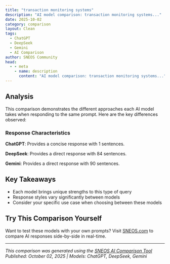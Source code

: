 ```yaml
---
title: "transaction monitoring systems"
description: "AI model comparison: transaction monitoring systems..."
date: 2025-10-02
category: comparison
layout: Clean
tags:
  - ChatGPT
  - DeepSeek
  - Gemini
  - AI Comparison
author: SNEOS Community
head:
  - - meta
    - name: description
      content: "AI model comparison: transaction monitoring systems..."
---
```


<ChatComparison
  title="transaction monitoring systems"
  prompt="transaction monitoring systems"
  :responses='{"ChatGPT": "Transaction monitoring systems (TMS) are critical components used by financial institutions and other organizations to detect, assess, and manage risks associated with financial transactions. These systems are particularly important for compliance with regulations that aim to prevent money laundering, fraud, and other financial crimes.\n\n### Key Features of Transaction Monitoring Systems:\n\n1. **Real-Time Monitoring**: TMS can analyze transactions as they occur, providing immediate alerts for suspicious activity.\n\n2. **Alert Generation**: When transactions meet certain risk criteria or anomalies are detected, the system generates alerts for further investigation by compliance teams.\n\n3. **Rule-Based and Machine Learning Approaches**:\n - **Rule-Based**: Organizations can set specific rules (e.g., transaction limits, unusual transaction patterns) that trigger alerts.\n - **Machine Learning**: Advanced systems use machine learning algorithms to identify patterns and anomalies that might indicate fraudulent activity, adapting over time to new threats.\n\n4. **Integration with Other Systems**: TMS often integrate with customer relationship management (CRM) systems and core banking systems to get a holistic view of customer behavior and transaction history.\n\n5. **Data Analysis**: The system analyzes historical transaction data to identify trends and potential risks, providing insights about typical customer behavior.\n\n6. **User Interface**: A dashboard or user interface that allows compliance officers to view alerts, investigate transactions, and manage cases efficiently.\n\n7. **Reporting and Documentation**: Comprehensive reporting features help in maintaining records for regulatory compliance, audit trails, and internal investigations.\n\n8. **Regulatory Compliance**: TMS assist organizations in adhering to various regulations, including the Bank Secrecy Act (BSA), Anti-Money Laundering (AML) laws, and know-your-customer (KYC) requirements.\n\n### Types of Transactions Monitored:\n\n- Financial transactions (e.g., deposits, withdrawals, transfers)\n- Securities transactions\n- Credit card transactions\n- Foreign exchange transactions\n- Any other movements involving cash or assets\n\n### Benefits of Transaction Monitoring Systems:\n\n1. **Fraud Detection**: Helps identify potentially fraudulent activities before they result in significant losses.\n2. **Compliance**: Ensures adherence to regulatory requirements, reducing legal risks and penalties.\n3. **Risk Management**: Offers insight into the risk profiles of customers and transactions, enabling better risk mitigation strategies.\n4. **Operational Efficiency**: Automates the monitoring process, allowing compliance teams to focus on higher-risk cases rather than sifting through vast amounts of data.\n\n### Challenges in Transaction Monitoring:\n\n- **False Positives**: Many alerts generated can be false positives, leading to unnecessary investigations and wasted resources.\n- **Data Quality**: Poor quality or inconsistent data can affect the accuracy of monitoring and reporting.\n- **Evolving Threats**: Criminal activities evolve quickly; TMS must adapt and improve continually to effectively combat new methods of fraud and money laundering.\n- **Integration Issues**: Incorporating TMS with existing legacy systems can be challenging and costly.\n\n### Conclusion\n\nTransaction monitoring systems play a significant role in safeguarding financial institutions and fostering trust in financial systems. By leveraging advanced technology and comprehensive data analysis, these systems enhance the ability to detect threats and ensure compliance with regulations, all while streamlining operations and reducing the risk of financial crimes.", "DeepSeek": "Of course. Here is a comprehensive overview of **Transaction Monitoring Systems (TMS)**, covering what they are, why they\u0027re critical, how they work, their challenges, and future trends.\n\n---\n\n### What is a Transaction Monitoring System (TMS)?\n\nA **Transaction Monitoring System (TMS)** is a technology solution used primarily by financial institutions (like banks, credit unions, payment processors) and other regulated entities to detect and report suspicious activities that may indicate **money laundering**, **terrorist financing**, **fraud**, or other financial crimes.\n\nIn essence, it acts as a 24/7 automated surveillance system that screens every transaction against a set of rules and scenarios to identify patterns of potentially illicit behavior.\n\n### Why are TMS Critical? The Key Drivers\n\n1. **Regulatory Compliance:** This is the primary driver. Laws and regulations worldwide (e.g., the **Bank Secrecy Act (BSA)** in the U.S., **Anti-Money Laundering Directives (AMLD)** in the EU, and standards from the **Financial Action Task Force (FATF)**) legally mandate financial institutions to monitor customer transactions and report suspicious activities. Failure to do so results in massive fines, reputational damage, and even criminal charges.\n2. **Risk Management:** TMS helps protect the institution from being used as a conduit for financial crime, thereby protecting its assets and integrity.\n3. **Reputational Protection:** Being associated with money laundering or terrorist financing can destroy customer trust and investor confidence.\n4. **Operational Efficiency:** Automating the monitoring of millions of transactions is impossible for humans alone. A TMS filters this vast data down to a manageable number of high-risk alerts for human investigators to review.\n\n### How Does a Transaction Monitoring System Work?\n\nThe process can be broken down into a continuous cycle:\n\n**1. Data Ingestion \u0026 Consolidation:**\n* The TMS pulls data from various sources across the institution\u2014core banking systems, payment networks (SWIFT, Fedwire), card transaction feeds, trading platforms, and even non-financial data (e.g., new customer information, KYC profiles).\n* A major challenge is ensuring data quality and consistency from these disparate sources.\n\n**2. Rule-Based Scenarios \u0026 Analytics:**\n* This is the core detection engine. The system applies pre-defined rules and scenarios to each transaction. These rules are designed to spot red-flag behaviors.\n* **Examples of Common Scenarios:**\n * **Cash Structuring (Smurfing):** Multiple cash deposits just below the $10,000 reporting threshold.\n * **Rapid Movement of Funds:** Funds deposited and quickly withdrawn or transferred to another jurisdiction.\n * **Transactions with High-Risk Jurisdictions:** Sending money to or from a country on a sanctions list or known for weak AML controls.\n * **Unusual Activity for the Customer:** A retired person suddenly making large, frequent wire transfers inconsistent with their profile.\n * **Round-Dollar Transactions:** Frequent, large transactions in exact, round amounts (e.g., $50,000, $100,000).\n\n**3. Alert Generation:**\n* When a transaction or a series of transactions triggers a rule, the system generates an **\u0022alert.\u0022**\n* A significant challenge here is the **high rate of false positives** (legitimate transactions flagged as suspicious), which can overwhelm investigators.\n\n**4. Alert Investigation \u0026 Case Management:**\n* A human **AML analyst** reviews the alert. They investigate by:\n * Looking at the customer\u0027s KYC profile and history.\n * Analyzing the transaction context and patterns.\n * Determining if there is a legitimate, explainable reason for the activity.\n* If the alert is deemed a false positive, it is closed. If it is genuinely suspicious, the analyst escalates it to a **case** for deeper investigation.\n\n**5. Suspicious Activity Reporting (SAR):**\n* If the investigation concludes that the activity is suspicious and potentially illegal, the institution is legally required to file a **Suspicious Activity Report (SAR)** with the relevant financial intelligence unit (e.g., FinCEN in the U.S.).\n* The TMS often helps in drafting and managing the submission of these reports.\n\n### Major Challenges with Traditional TMS\n\n1. **High False Positive Rate:** Often 95-99% of alerts are false positives. This is inefficient, costly, and causes \u0022alert fatigue\u0022 among analysts, potentially causing them to miss real threats.\n2. **Static and Inflexible Rules:** Traditional rule-based systems can be rigid. Criminals adapt their methods quickly, while rules can become outdated, leading to both false positives and **false negatives** (missing actual illicit activity).\n3. **Data Silos and Quality:** Inconsistent or poor-quality data from different systems leads to inaccurate monitoring and missed patterns.\n4. **High Operational Cost:** Maintaining the system and employing large teams of investigators to sift through false positives is expensive.\n5. **Difficulty in Detecting Complex Laundering Schemes:** Simple rules struggle to detect sophisticated, layered money laundering that involves multiple accounts and methods over time.\n\n### The Future: Next-Generation Transaction Monitoring\n\nTo address these challenges, the industry is rapidly evolving towards more intelligent systems:\n\n1. **Machine Learning (ML) and Artificial Intelligence (AI):**\n * **Supervised ML:** Learns from historical SARs and investigator decisions to improve detection accuracy and reduce false positives.\n * **Unsupervised ML (Anomaly Detection):** Identifies hidden patterns and unusual behaviors without pre-defined rules. It can cluster customers by behavior and flag outliers, even if they don\u0027t break a specific rule.\n * **Network Analysis:** Maps relationships between entities (customers, accounts, beneficiaries) to uncover complex, organized criminal networks.\n\n2. **Behavioral Profiling:** Instead of just looking at single transactions, systems build dynamic profiles of \u0022normal\u0022 customer behavior and flag significant deviations from this baseline.\n\n3. **Integration of Alternative Data:** Using non-traditional data sources (e.g., geolocation, device ID, social media) to provide more context for transactions and improve risk scoring.\n\n4. **Cloud-Based Solutions:** Offering greater scalability, flexibility, and cost-efficiency compared to legacy on-premise systems.\n\n5. **Regulatory Technology (RegTech):** The rise of specialized SaaS providers offering more agile, user-friendly, and effective TMS solutions that are easier to update and maintain.\n\n### Key Takeaway\n\nA Transaction Monitoring System is a non-negotiable component of the modern financial crime compliance framework. While traditional systems are often plagued by inefficiency, the future lies in **intelligent, AI-driven systems** that move beyond simple rules to understand customer behavior, reduce the burden on analysts, and more effectively combat evolving financial crime threats.", "Gemini": "Transaction monitoring systems (TMS) are a critical part of compliance efforts in financial institutions and other industries handling significant financial transactions. They are designed to detect suspicious activity that could indicate money laundering, fraud, terrorist financing, or other illicit activities. Here\u0027s a breakdown of what they are, how they work, and why they\u0027re important:\n\n**What are Transaction Monitoring Systems?**\n\n* **Purpose:** To identify and flag suspicious transactions within an organization, typically those involving money or assets.\n* **Functionality:** They analyze transaction data in real-time or near real-time, comparing it against pre-defined rules, thresholds, and models to detect anomalies.\n* **Key Goal:** To help organizations comply with regulations (like Anti-Money Laundering (AML) laws), protect themselves from financial crime, and maintain their reputation.\n\n**How Transaction Monitoring Systems Work:**\n\nA TMS typically involves these core components:\n\n1. **Data Integration:**\n\n * **Collect Data:** The system gathers data from various sources within the organization. This includes:\n * Transaction records (e.g., bank transfers, credit card payments, stock trades)\n * Customer information (KYC data, account details, address, etc.)\n * Employee data (if relevant for insider threat detection)\n * External data sources (e.g., sanctions lists, watchlists, news feeds)\n * **Clean and Standardize:** The data is cleaned, standardized, and transformed into a consistent format for analysis.\n\n2. **Rule-Based Monitoring:**\n\n * **Define Rules:** Rules are pre-defined criteria based on known patterns of suspicious activity. Examples:\n * Transactions above a certain amount.\n * Transactions to/from high-risk countries or entities.\n * Rapid or unusual changes in transaction frequency.\n * Transactions involving specific keywords (e.g., \u0022drug,\u0022 \u0022weapon\u0022).\n * **Apply Rules:** The system applies these rules to incoming transactions.\n * **Generate Alerts:** When a transaction matches a rule, the system generates an alert.\n\n3. **Behavioral Anomaly Detection (Advanced):**\n\n * **Profile Creation:** The system uses machine learning algorithms to create baseline profiles of customer and transaction behavior. This includes:\n * Typical transaction amounts.\n * Frequent counterparties.\n * Geographic patterns.\n * Transaction frequency.\n * **Anomaly Detection:** It identifies deviations from these established profiles. This can detect activity that wouldn\u0027t trigger a rule-based alert but is still suspicious.\n * **Machine Learning:** Models learn from past data and adapt to new patterns, improving detection accuracy over time.\n\n4. **Alert Management:**\n\n * **Review Alerts:** Compliance officers or analysts review the alerts generated by the system.\n * **Investigate Suspicious Activity:** They conduct further investigation to determine if the alert is a false positive or indicative of actual suspicious activity.\n * **Documentation:** All actions taken are documented.\n\n5. **Reporting and Compliance:**\n\n * **Generate Reports:** The system generates reports for regulatory compliance (e.g., Suspicious Activity Reports (SARs)) and internal monitoring.\n * **Audit Trail:** Maintains an audit trail of all transactions, alerts, and investigations.\n\n**Key Features of a Good TMS:**\n\n* **Comprehensive Data Integration:** Ability to connect to various data sources.\n* **Customizable Rules and Thresholds:** Allows for adjusting parameters to match specific risk profiles.\n* **Advanced Analytics:** Includes machine learning and AI for anomaly detection.\n* **Scalability:** Able to handle increasing transaction volumes.\n* **User-Friendly Interface:** Easy for analysts to review alerts and conduct investigations.\n* **Robust Reporting Capabilities:** Generates reports required for compliance.\n* **Audit Trail:** Provides a complete record of all activity.\n* **Integration with other Compliance Systems:** (e.g., KYC/CDD, sanctions screening).\n* **Real-time or Near Real-time Processing:** Enables timely detection of suspicious activity.\n\n**Benefits of Using a TMS:**\n\n* **Regulatory Compliance:** Helps organizations comply with AML and other regulations.\n* **Fraud Prevention:** Detects and prevents fraudulent transactions.\n* **Reputation Protection:** Prevents financial crime and protects the organization\u0027s reputation.\n* **Reduced Manual Effort:** Automates the monitoring process, reducing the workload on compliance teams.\n* **Improved Efficiency:** Streamlines the identification and investigation of suspicious activity.\n* **Enhanced Risk Management:** Provides insights into potential risks and helps organizations mitigate them.\n* **Cost Savings:** Prevents financial losses from fraud and penalties for non-compliance.\n\n**Challenges of Implementing and Maintaining a TMS:**\n\n* **Data Quality:** Accurate and consistent data is crucial. \u0022Garbage in, garbage out.\u0022\n* **False Positives:** A high rate of false positives can overwhelm compliance teams. Tuning the system is essential.\n* **System Integration:** Integrating with existing systems can be complex.\n* **Cost:** Implementing and maintaining a TMS can be expensive.\n* **Evolving Threats:** Criminals are constantly developing new methods, so the system needs to be regularly updated and adapted.\n* **Skilled Personnel:** Requires trained analysts to investigate alerts and manage the system.\n\n**Industries That Use Transaction Monitoring Systems:**\n\n* **Banking and Financial Services:** This is the most common application.\n* **Insurance:** To detect fraudulent claims.\n* **Securities and Investments:** To monitor for insider trading and market manipulation.\n* **Gaming and Gambling:** To prevent money laundering through casinos and online gaming platforms.\n* **Real Estate:** To identify suspicious property transactions.\n* **E-commerce:** To detect fraudulent purchases and payment fraud.\n* **Cryptocurrency Exchanges:** To monitor for illicit activity involving digital currencies.\n* **Money Service Businesses (MSBs):** Such as money transmitters and currency exchangers, are heavily regulated and require robust TMS.\n\n**Types of Transaction Monitoring Systems:**\n\n* **On-premise:** Software installed and managed on the organization\u0027s own servers.\n* **Cloud-based:** Hosted and managed by a third-party provider.\n* **Hybrid:** A combination of on-premise and cloud-based components.\n\n**The Future of Transaction Monitoring:**\n\n* **Increased Use of AI and Machine Learning:** AI-powered systems will become more sophisticated in detecting complex and evolving patterns of suspicious activity.\n* **Real-time Monitoring:** Moving towards faster, real-time or near real-time analysis of transactions.\n* **Greater Focus on Data Quality:** Organizations will invest more in data governance and data quality initiatives.\n* **Collaboration and Information Sharing:** Greater collaboration between financial institutions and regulators to share information about suspicious activity.\n* **Biometric Authentication:** Increased use of biometrics to verify customer identities and prevent fraud.\n* **Emphasis on Explainable AI (XAI):** Ensuring that AI-driven decisions are transparent and understandable. This is crucial for regulatory compliance and building trust.\n* **Integration with RegTech Solutions:** Greater integration with other regulatory technology (RegTech) solutions, such as KYC/CDD, sanctions screening, and regulatory reporting.\n\nIn conclusion, transaction monitoring systems are essential tools for organizations to combat financial crime and comply with regulations. They are constantly evolving to keep pace with new threats and technologies. The key to a successful TMS implementation is a well-defined strategy, high-quality data, and a skilled compliance team.\n"}' 
  published-date="09:27"
/>

## Analysis

This comparison demonstrates the different approaches each AI model takes when responding to the same prompt. Here are the key differences observed:

### Response Characteristics

**ChatGPT**: Provides a concise response with 1 sentences. 

**DeepSeek**: Provides a direct response with 84 sentences. 

**Gemini**: Provides a direct response with 90 sentences. 

## Key Takeaways

- Each model brings unique strengths to this type of query
- Response styles vary significantly between models
- Consider your specific use case when choosing between these models

## Try This Comparison Yourself

Want to test these models with your own prompts? Visit [SNEOS.com](https://sneos.com) to compare AI responses side-by-side in real-time.

---

*This comparison was generated using the [SNEOS AI Comparison Tool](https://sneos.com)*
*Published: October 02, 2025 | Models: ChatGPT, DeepSeek, Gemini*
